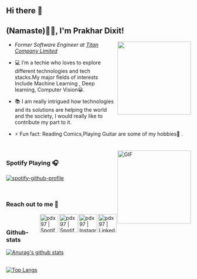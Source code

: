 
## Hi there 👋

<h2>(Namaste)🙏🏻, I'm Prakhar Dixit! </h2>




<img align='right' src="https://media.giphy.com/media/u2pmTWUi0MXjyrMaVj/giphy.gif" width="200">


* <p><em>Former Software Engineer at <a href="https://www.titan.co.in/">Titan Company Limited</a></em></p>

* 💻 I’m a techie who loves to explore different technologies and tech stacks.My major fields of interests Include Machine Learning , Deep learning, Computer Vision😀.

* 📚 I am really intrigued how technologies and its solutions are helping the world and the society, I would really like to contribute my part to it.

* ⚡ Fun fact: Reading Comics,Playing Guitar are some of my hobbies🎸 .


</br>



<img align="right" alt="GIF" height="200px" src="https://media.giphy.com/media/J5B1Y8QZnzXXbLQIBu/giphy.gif" />

### Spotify Playing 🎧


[![spotify-github-profile](https://spotify-github-profile.vercel.app/api/view?uid=ozrpd6qx3u0qyxn5zppsuacdq&cover_image=true&theme=novatorem)](https://github.com/kittinan/spotify-github-profile)


</br>





### Reach out to me 📝

[<img align="right" alt="pdx97 | LinkedIn" height="50px" src="https://www.flaticon.com/svg/static/icons/svg/733/733561.svg"/>][linkedin]
[<img align="right" alt="pdx97 | Instagram" height="50px" src="https://image.flaticon.com/icons/svg/733/733558.svg" />][instagram]
[<img align="right" alt="pdx97 | Spotify" height="50px" src="https://www.flaticon.com/svg/static/icons/svg/733/733573.svg" />][Spotify]
[<img align="right" alt="pdx97 | Spotify" height="50px" src="https://raw.githubusercontent.com/anuraghazra/anuraghazra/master/assets/discord-round.svg" />][Discord]

</br>




###  Github-stats 


[![Anurag's github stats](https://github-readme-stats.vercel.app/api?username=pdx97&&show_icons=true&theme=merko)](https://github.com/anuraghazra/github-readme-stats)  

<br>[![Top Langs](https://github-readme-stats.vercel.app/api/top-langs/?username=pdx97&layout=compact&card_width=430)](https://github.com/anuraghazra/github-readme-stats)</br>





[instagram]: https://www.instagram.com/pdx972/
[linkedin]: https://www.linkedin.com/in/prakhar-dixit-712751149/
[Spotify]: https://open.spotify.com/user/ozrpd6qx3u0qyxn5zppsuacdq
[Discord]: https://discord.gg/9Y942EFH













